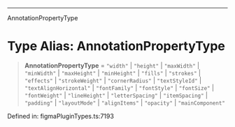 ---

AnnotationPropertyType

# Type Alias: AnnotationPropertyType

> **AnnotationPropertyType** = `"width"` \| `"height"` \| `"maxWidth"` \| `"minWidth"` \| `"maxHeight"` \| `"minHeight"` \| `"fills"` \| `"strokes"` \| `"effects"` \| `"strokeWeight"` \| `"cornerRadius"` \| `"textStyleId"` \| `"textAlignHorizontal"` \| `"fontFamily"` \| `"fontStyle"` \| `"fontSize"` \| `"fontWeight"` \| `"lineHeight"` \| `"letterSpacing"` \| `"itemSpacing"` \| `"padding"` \| `"layoutMode"` \| `"alignItems"` \| `"opacity"` \| `"mainComponent"`

Defined in: figmaPluginTypes.ts:7193
